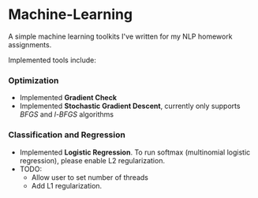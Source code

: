 # Machine-Learning
A simple machine learning toolkits I've written for my NLP homework assignments.

Implemented tools include:
  
### Optimization
  - Implemented **Gradient Check**
  - Implemented **Stochastic Gradient Descent**, currently only supports *BFGS* and *l-BFGS* algorithms

### Classification and Regression
  - Implemented **Logistic Regression**. To run softmax (multinomial logistic regression), please enable L2 regularization.
  - TODO:
    - Allow user to set number of threads
    - Add L1 regularization.
